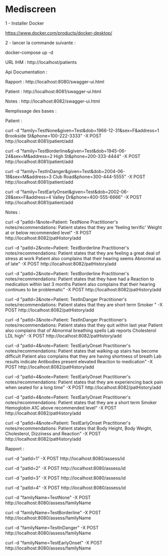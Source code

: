 # Mediscreen 

1 - Installer Docker 

https://www.docker.com/products/docker-desktop/

2 - lancer la commande suivante :

docker-compose up -d

URL IHM : http://localhost/patients

Api Documentation : 

Rapport : http://localhost:8080/swagger-ui.html

Patient :  http://localhost:8081/swagger-ui.html

Notes : http://localhost:8082/swagger-ui.html

Remplissage des bases :

Patient : 

curl -d "family=TestNone&given=Test&dob=1966-12-31&sex=F&address=1 Brookside St&phone=100-222-3333" -X POST http://localhost:8081/patient/add

curl -d "family=TestBorderline&given=Test&dob=1945-06-24&sex=M&address=2 High St&phone=200-333-4444" -X POST http://localhost:8081/patient/add

curl -d "family=TestInDanger&given=Test&dob=2004-06-18&sex=M&address=3 Club Road&phone=300-444-5555" -X POST http://localhost:8081/patient/add

curl -d "family=TestEarlyOnset&given=Test&dob=2002-06-28&sex=F&address=4 Valley Dr&phone=400-555-6666" -X POST http://localhost:8081/patient/add

Notes :

curl -d "patId=1&note=Patient: TestNone Practitioner's notes/recommendations: Patient states that they are 'feeling terrific' Weight at or below recommended level" -X POST http://localhost:8082/patHistory/add

curl -d "patId=2&note=Patient: TestBorderline Practitioner's notes/recommendations: Patient states that they are feeling a great deal of stress at work Patient also complains that their hearing seems Abnormal as of late" -X POST http://localhost:8082/patHistory/add

curl -d "patId=2&note=Patient: TestBorderline Practitioner's notes/recommendations: Patient states that they have had a Reaction to medication within last 3 months Patient also complains that their hearing continues to be problematic" -X POST http://localhost:8082/patHistory/add

curl -d "patId=3&note=Patient: TestInDanger Practitioner's notes/recommendations: Patient states that they are short term Smoker " -X POST http://localhost:8082/patHistory/add

curl -d "patId=3&note=Patient: TestInDanger Practitioner's notes/recommendations: Patient states that they quit within last year Patient also complains that of Abnormal breathing spells Lab reports Cholesterol LDL high" -X POST http://localhost:8082/patHistory/add

curl -d "patId=4&note=Patient: TestEarlyOnset Practitioner's notes/recommendations: Patient states that walking up stairs has become difficult Patient also complains that they are having shortness of breath Lab results indicate Antibodies present elevated Reaction to medication" -X POST http://localhost:8082/patHistory/add

curl -d "patId=4&note=Patient: TestEarlyOnset Practitioner's notes/recommendations: Patient states that they are experiencing back pain when seated for a long time" -X POST http://localhost:8082/patHistory/add

curl -d "patId=4&note=Patient: TestEarlyOnset Practitioner's notes/recommendations: Patient states that they are a short term Smoker Hemoglobin A1C above recommended level" -X POST http://localhost:8082/patHistory/add

curl -d "patId=4&note=Patient: TestEarlyOnset Practitioner's notes/recommendations: Patient states that Body Height, Body Weight, Cholesterol, Dizziness and Reaction" -X POST http://localhost:8082/patHistory/add

Rapport : 

curl -d "patId=1" -X POST http://localhost:8080/assess/id

curl -d "patId=2" -X POST http://localhost:8080/assess/id

curl -d "patId=3" -X POST http://localhost:8080/assess/id

curl -d "patId=4" -X POST http://localhost:8080/assess/id

curl -d "familyName=TestNone" -X POST http://localhost:8080/assess/familyName

curl -d "familyName=TestBorderline" -X POST http://localhost:8080/assess/familyName

curl -d "familyName=TestInDanger" -X POST http://localhost:8080/assess/familyName

curl -d "familyName=TestEarlyOnset" -X POST http://localhost:8080/assess/familyName


